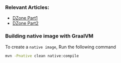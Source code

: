 ### Relevant Articles:

- [DZone Part1](https://dzone.com/articles/openapi-3-documentation-with-spring-boot)
- [DZone Part2](https://dzone.com/articles/doing-more-with-springdoc-openapi)


### Building native image with GraalVM

To create a `native image`, Run the following command

```sh
mvn -Pnative clean native:compile 
```

